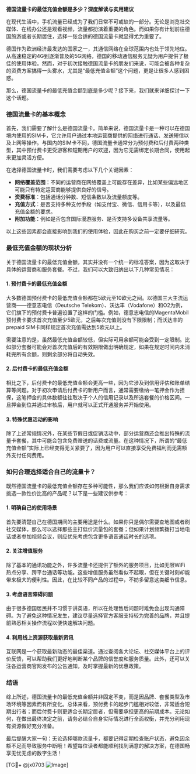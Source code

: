 **德国流量卡的最低充值金额是多少？深度解读与实用建议**

在现代生活中，手机流量已经成为了我们日常不可或缺的一部分。无论是浏览社交媒体、在线办公还是观看视频，流量都扮演着重要的角色。而如果你有计划前往德国旅游或者长期居住，选择一张合适的德国流量卡就显得尤为重要了。

德国作为欧洲经济最发达的国家之一，其通信网络在全球范围内也处于领先地位。从高速稳定的4G到逐渐普及的5G网络，德国的移动通信服务无疑为用户提供了极佳的使用体验。然而，对于初次接触德国流量卡的朋友们来说，可能会被各种复杂的资费方案搞得一头雾水，尤其是“最低充值金额”这个问题，更是让很多人感到困惑。

那么，德国流量卡的最低充值金额到底是多少呢？接下来，我们就来详细探讨一下这个话题。

### 德国流量卡的基本概念

首先，我们需要了解什么是德国流量卡。简单来说，德国流量卡是一种可以在德国境内使用的SIM卡，它允许用户通过本地运营商提供的网络进行通话、发送短信以及上网等操作。与国内的SIM卡不同，德国流量卡通常分为预付费和后付费两种类型，其中预付费卡更受游客和短期用户的欢迎，因为它无需绑定长期合同，使用起来更加灵活方便。

在选择德国流量卡时，我们需要考虑以下几个关键因素：
- **网络覆盖范围**：不同的运营商在网络覆盖上可能存在差异，比如某些偏远地区可能只有特定运营商能够提供良好的信号。
- **资费标准**：包括通话分钟数、短信条数以及流量额度等。
- **充值方式**：是否支持多种支付手段（如支付宝、微信、信用卡等），以及最低充值金额的要求。
- **附加功能**：例如是否包含国际漫游服务、是否支持多设备共享流量等。

以上这些因素都会直接影响到我们的使用体验，因此在购买之前一定要仔细研究。

### 最低充值金额的现状分析

关于德国流量卡的最低充值金额，其实并没有一个统一的标准答案，因为这取决于具体的运营商和服务套餐。不过，我们可以大致归纳出以下几种常见情况：

#### 1. 预付费卡的最低充值金额
大多数德国预付费卡的最低充值金额都在5欧元至10欧元之间。以德国三大主流运营商——德意志电信（Deutsche Telekom）、沃达丰（Vodafone）和O2为例，它们旗下的预付费卡普遍设置了这样的门槛。例如，德意志电信的MagentaMobil预付费卡要求首次充值至少5欧元，之后每次充值则没有下限限制；而沃达丰的 prepaid SIM卡同样规定首次充值需达到5欧元以上。

需要注意的是，虽然最低充值金额较低，但实际可用余额可能会受到一定限制。比如部分套餐可能会对首次充值后的有效期限做出明确规定，如果在规定时间内未消耗完所有余额，则剩余部分将自动失效。

#### 2. 后付费卡的最低充值金额
相比之下，后付费卡的最低充值金额会更高一些，因为它涉及到信用评估和账单结算等问题。对于初次申请后付费卡的新用户而言，通常需要缴纳一笔押金作为担保，这笔押金的具体数额往往取决于个人的信用记录以及所选套餐的价格区间。一旦押金到位并通过审核后，用户就可以正式开通服务并开始使用。

#### 3. 特殊优惠活动的影响
除了上述常规情况外，在某些节假日或促销活动中，部分运营商还会推出特殊的流量卡套餐，其中可能会包含免费赠送的话费或流量。在这种情况下，所谓的“最低充值金额”实际上已经变得无关紧要了，因为用户可以直接享受免费福利而无需额外支付任何费用。

### 如何合理选择适合自己的流量卡？

既然德国流量卡的最低充值金额存在多种可能性，那么我们应该如何根据自身需求挑选一款性价比高的产品呢？以下是一些建议供参考：

#### 1. 明确自己的使用场景
首先要清楚自己在德国期间的主要用途是什么。如果你只是偶尔需要查地图或者刷社交媒体，那么可以选择那些主打低价流量包的套餐；但如果计划频繁拨打当地电话或者参加视频会议，则应优先考虑包含更多语音通话时长的选项。

#### 2. 关注增值服务
除了基本的通讯功能之外，许多流量卡还提供了额外的服务项目，比如无限WiFi热点分享、跨平台通话等功能。这些增值服务虽然看似不起眼，但在关键时刻却能带来极大的便利性。因此，在比较不同产品的过程中，不妨多留意这类细节信息。

#### 3. 考虑语言障碍问题
由于很多德国居民并不习惯于讲英语，所以在处理售后问题时难免会出现沟通障碍。为了避免这种情况发生，建议尽量选择官方客服支持较为完善的品牌，并且提前熟悉相关操作流程以便快速解决问题。

#### 4. 利用线上资源获取最新资讯
互联网是一个获取最新动态的最佳渠道。通过查阅各大论坛、社交媒体平台上的评价反馈，可以帮助我们更好地判断某个品牌的信誉度和服务质量。此外，还可以关注各运营商官网发布的公告通知，及时掌握最新的优惠政策。

### 结语

综上所述，德国流量卡的最低充值金额并非固定不变，而是因品牌、套餐类型及市场环境等因素而有所变化。总体来看，预付费卡的起步门槛相对较低，非常适合短期出行者；而后付费卡则更适合长期定居者，但需要承担更高的前期成本。无论如何，在做出最终决定之前，请务必结合自身实际情况进行全面权衡，并充分利用现有资源做好充分准备。

最后提醒大家一句：无论选择哪款流量卡，都要记得定期检查账户状态，避免因余额不足而导致服务中断哦！希望每位读者都能顺利找到满意的解决方案，在德国畅享无忧无虑的数字生活！

[TG💪+ @jx0703 ![Image](https://github.com/user-attachments/assets/dbca1d08-cadb-493c-b0ec-ad6f7a83f270)]